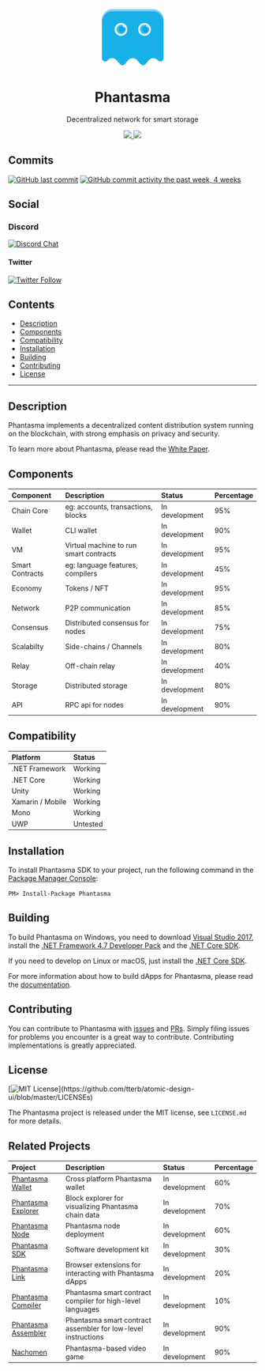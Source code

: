 <p align="center">
  <img
    src="/logo.png"
    width="125px"
  >
</p>

<h1 align="center">Phantasma</h1>

<p align="center">
  Decentralized network for smart storage
</p>

<p align="center">      
  <a href="https://travis-ci.org/phantasma-io/PhantasmaChain">
    <img src="https://travis-ci.org/phantasma-io/PhantasmaChain.svg?branch=master">
  </a>
  <a href="https://github.com/phantasma-io/PhantasmaChain/blob/master/LICENSE">
    <img src="https://img.shields.io/badge/license-MIT-blue.svg">
  </a>
</p>

## Commits
[![GitHub last commit](https://img.shields.io/github/last-commit/phantasma-io/PhantasmaChain.svg?style=flat)]()
[![GitHub commit activity the past week, 4 weeks](https://img.shields.io/github/commit-activity/y/phantasma-io/PhantasmaChain.svg?style=flat)]()

## Social

### Discord  
[![Discord Chat](https://img.shields.io/discord/404769727634997261.svg)](https://discord.gg/RsKn8EN)  

#### Twitter
[![Twitter Follow](https://img.shields.io/twitter/follow/phantasmachain.svg?style=social)](https://twitter.com/phantasmachain)

## Contents

- [Description](#description)
- [Components](#components)
- [Compatibility](#compatibility)
- [Installation](#installation)
- [Building](#building)
- [Contributing](#contributing)
- [License](#license)

---

## Description

Phantasma implements a decentralized content distribution system running on the blockchain, with strong emphasis on privacy and security.

To learn more about Phantasma, please read the [White Paper](https://phantasma.io/phantasma_whitepaper.pdf).

## Components

Component	| Description	| Status	| Percentage
:---------------------- | :------------ | :------------  | :------------ 
Chain Core 		| eg: accounts, transactions, blocks | In development | 95%
Wallet | CLI wallet | In development | 90%
VM 		| Virtual machine to run smart contracts | In development | 95%
Smart Contracts | eg: language features, compilers | In development | 45%
Economy | Tokens / NFT | In development | 95%
Network 			| P2P communication | In development | 85%
Consensus | Distributed consensus for nodes | In development | 75%
Scalabilty | Side-chains / Channels | In development | 80%
Relay | Off-chain relay | In development | 40%
Storage | Distributed storage | In development| 80%
API 			| RPC api for nodes | In development | 90%

## Compatibility

Platform 		| Status
:---------------------- | :------------
.NET Framework 		| Working
.NET Core 		| Working
Unity 			| Working
Xamarin / Mobile 	| Working
Mono 			| Working
UWP 			| Untested

## Installation

To install Phantasma SDK to your project, run the following command in the [Package Manager Console](https://docs.nuget.org/ndocs/tools/package-manager-console):

```
PM> Install-Package Phantasma
```

## Building

To build Phantasma on Windows, you need to download [Visual Studio 2017](https://www.visualstudio.com/products/visual-studio-community-vs), install the [.NET Framework 4.7 Developer Pack](https://www.microsoft.com/en-us/download/details.aspx?id=55168) and the [.NET Core SDK](https://www.microsoft.com/net/core).

If you need to develop on Linux or macOS, just install the [.NET Core SDK](https://www.microsoft.com/net/core).

For more information about how to build dApps for Phantasma, please read the [documentation](http://phantasma.io/development).

## Contributing

You can contribute to Phantasma with [issues](https://github.com/Phantasma-io/PhantasmaChain/issues) and [PRs](https://github.com/Phantasma-io/PhantasmaChain/pulls). Simply filing issues for problems you encounter is a great way to contribute. Contributing implementations is greatly appreciated.

## License

[![MIT License](https://img.shields.io/apm/l/atomic-design-ui.svg?)](https://github.com/tterb/atomic-design-ui/blob/master/LICENSEs)

The Phantasma project is released under the MIT license, see `LICENSE.md` for more details.

## Related Projects

Project	| Description	| Status	| Percentage
:---------------------- | :------------ | :------------  | :------------ 
[Phantasma Wallet](https://github.com/phantasma-io/PhantasmaWallet) 		| Cross platform Phantasma wallet | In development | 60%
[Phantasma Explorer](https://github.com/phantasma-io/PhantasmaExplorer) | Block explorer for visualizing Phantasma chain data | In development | 70%
[Phantasma Node](https://github.com/phantasma-io/PhantasmaNode) | Phantasma node deployment | In development | 60%
[Phantasma SDK](https://github.com/phantasma-io/PhantasmaSDK) 		| Software development kit | In development | 30%
[Phantasma Link](https://github.com/phantasma-io/PhantasmaLink) 		| Browser extensions for interacting with Phantasma dApps | In development | 20%
[Phantasma Compiler](https://github.com/phantasma-io/PhantasmaCompiler) | Phantasma smart contract compiler for high-level languages | In development | 10%
[Phantasma Assembler](https://github.com/phantasma-io/PhantasmaAssembler) | Phantasma smart contract assembler for low-level instructions | In development | 90%
[Nachomen](https://nacho.men) 			| Phantasma-based video game | In development | 90%
